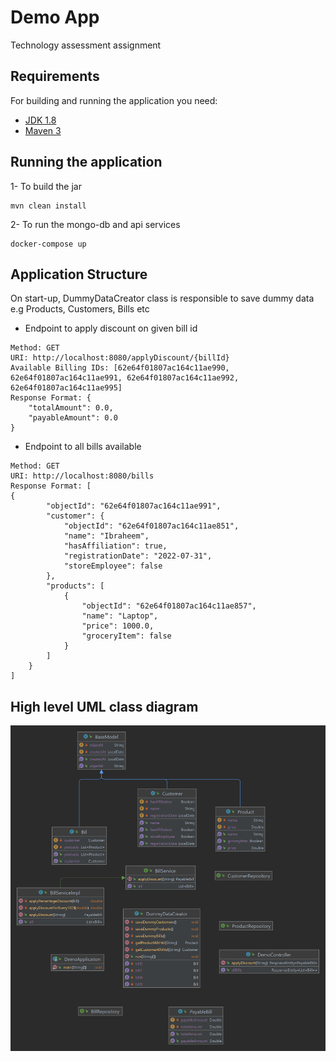 # Demo App

Technology assessment assignment
## Requirements

For building and running the application you need:

- [JDK 1.8](http://www.oracle.com/technetwork/java/javase/downloads/jdk8-downloads-2133151.html)
- [Maven 3](https://maven.apache.org)

## Running the application 
1- To build the jar
```shell
mvn clean install
```
2- To run the mongo-db and api services
```shell
docker-compose up
```

## Application Structure
On start-up, DummyDataCreator class is responsible to save dummy data e.g Products, Customers, Bills etc
* Endpoint to apply discount on given bill id
```shell
Method: GET
URI: http://localhost:8080/applyDiscount/{billId}
Available Billing IDs: [62e64f01807ac164c11ae990, 62e64f01807ac164c11ae991, 62e64f01807ac164c11ae992, 62e64f01807ac164c11ae995]
Response Format: {
    "totalAmount": 0.0,
    "payableAmount": 0.0
}
```
* Endpoint to all bills available
```shell
Method: GET
URI: http://localhost:8080/bills
Response Format: [
{
        "objectId": "62e64f01807ac164c11ae991",
        "customer": {
            "objectId": "62e64f01807ac164c11ae851",
            "name": "Ibraheem",
            "hasAffiliation": true,
            "registrationDate": "2022-07-31",
            "storeEmployee": false
        },
        "products": [
            {
                "objectId": "62e64f01807ac164c11ae857",
                "name": "Laptop",
                "price": 1000.0,
                "groceryItem": false
            }
        ]
    }
]
```
## High level UML class diagram
![img.png](Class_Diagram.png)